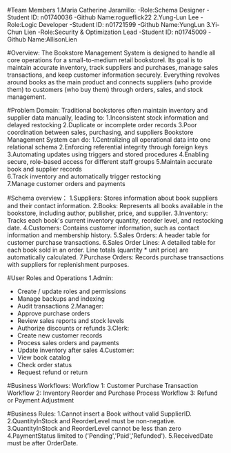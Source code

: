 #Team Members
1.Maria Catherine Jaramillo:
-Role:Schema Designer
-Student ID: n01740036
-Github Name:rogueflick22
2.Yung-Lun Lee
-Role:Logic Developer
-Student ID: n01721599
-Github Name:YungLun
3.Yi-Chun Lien
-Role:Security & Optimization Lead
-Student ID: n01745009
-Github Name:AllisonLien

#Overview:
The Bookstore Management System is designed to handle all core operations for a small-to-medium retail bookstoreI.
Its goal is to maintain accurate inventory, track suppliers and purchases, manage sales transactions, and keep customer information securely.
Everything revolves around books as the main product and connects suppliers (who provide them) to customers (who buy them) through orders, sales, and stock management.

#Problem Domain:
Traditional bookstores often maintain inventory and supplier data manually, leading to:
1.Inconsistent stock information and delayed restocking
2.Duplicate or incomplete order records
3.Poor coordination between sales, purchasing, and suppliers
Bookstore Management System can do:
1.Centralizing all operational data into one relational schema
2.Enforcing referential integrity through foreign keys
3.Automating updates using triggers and stored procedures
4.Enabling secure, role-based access for different staff groups
5.Maintain accurate book and supplier records  
6.Track inventory and automatically trigger restocking  
7.Manage customer orders and payments

#Schema overview：
1.Suppliers: Stores information about book suppliers and their contact information.
2.Books: Represents all books available in the bookstore, including author, publisher, price, and supplier.
3.Inventory: Tracks each book's current inventory quantity, reorder level, and restocking date.
4.Customers: Contains customer information, such as contact information and membership history.
5.Sales Orders: A header table for customer purchase transactions.
6.Sales Order Lines: A detailed table for each book sold in an order. Line totals (quantity * unit price) are automatically calculated.
7.Purchase Orders: Records purchase transactions with suppliers for replenishment purposes.

#User Roles and Operations
1.Admin:
- Create / update roles and permissions
- Manage backups and indexing
- Audit transactions
2.Manager:
- Approve purchase orders
- Review sales reports and stock levels
- Authorize discounts or refunds
3.Clerk:
- Create new customer records
- Process sales orders and payments
- Update inventory after sales
4.Customer:
- View book catalog
- Check order status
- Request refund or return

#Business Workflows:
Workflow 1: Customer Purchase Transaction
Workflow 2: Inventory Reorder and Purchase Process
Workflow 3: Refund or Payment Adjustment

#Business Rules:
1.Cannot insert a Book without valid SupplierID.
2.QuantityInStock and ReorderLevel must be non-negative.
3.QuantityInStock and ReorderLevel cannot be less than zero
4.PaymentStatus limited to ('Pending','Paid','Refunded').
5.ReceivedDate must be after OrderDate.
